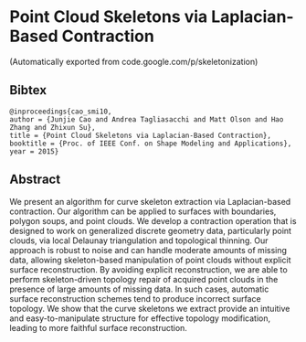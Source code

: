 # Point Cloud Skeletons via Laplacian-Based Contraction
(Automatically exported from code.google.com/p/skeletonization)

## Bibtex

    @inproceedings{cao_smi10,
    author = {Junjie Cao and Andrea Tagliasacchi and Matt Olson and Hao Zhang and Zhixun Su},
    title = {Point Cloud Skeletons via Laplacian-Based Contraction},
    booktitle = {Proc. of IEEE Conf. on Shape Modeling and Applications},
    year = 2015}

## Abstract
We present an algorithm for curve skeleton extraction via Laplacian-based contraction. Our algorithm can be applied to surfaces with boundaries, polygon soups, and point clouds. We develop a contraction operation that is designed to work on generalized discrete geometry data, particularly point clouds, via local Delaunay triangulation and topological thinning. Our approach is robust to noise and can handle moderate amounts of missing data, allowing skeleton-based manipulation of point clouds without explicit surface reconstruction. By avoiding explicit reconstruction, we are able to perform skeleton-driven topology repair of acquired point clouds in the presence of large amounts of missing data. In such cases, automatic surface reconstruction schemes tend to produce incorrect surface topology. We show that the curve skeletons we extract provide an intuitive and easy-to-manipulate structure for effective topology modification, leading to more faithful surface reconstruction. 

